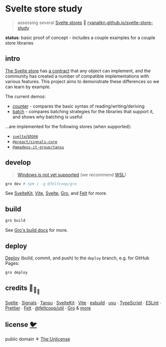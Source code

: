 # Svelte store study

> assessing several [Svelte stores](https://svelte.dev/docs#run-time-svelte-store) 🧡
> [ryanatkn.github.io/svelte-store-study](https://ryanatkn.github.io/svelte-store-study)

**status**: basic proof of concept - includes a couple examples for a couple store libraries

## intro

[The Svelte store](https://svelte.dev/docs#run-time-svelte-store) has [a contract](https://svelte.dev/docs#component-format-script-4-prefix-stores-with-$-to-access-their-values-store-contract)
that any object can implement, and the community
has created a number of compatible implementations with various features.
This project aims to demonstrate these differences so we can learn by example.

The current demos:

- [counter](https://ryanatkn.github.io/svelte-store-study/counter) -
  compares the basic syntax of reading/writing/deriving
- [batch](https://ryanatkn.github.io/svelte-store-study/batch) -
  compares batching strategies for the libraries that support it, and shows why batching is useful

...are implemented for the following stores (when supported):

- [`svelte`/store](https://github.com/sveltejs/svelte)
- [`@preact/signals-core`](https://github.com/preactjs/signals)
- [`@amadeus-it-group/tansu`](https://github.com/AmadeusItGroup/tansu)

## develop

> [Windows is not yet supported](https://github.com/feltcoop/gro/issues/319)
> (we recommend [WSL](https://docs.microsoft.com/en-us/windows/wsl/about))

```bash
gro dev # npm i -g @feltcoop/gro
```

See [SvelteKit](https://github.com/sveltejs/kit),
[Vite](https://github.com/vitejs/vite),
[Svelte](https://github.com/sveltejs/svelte),
[Gro](https://github.com/feltcoop/gro),
and [Felt](https://github.com/feltcoop/felt) for more.

## build

```bash
gro build
```

See [Gro's build docs](https://github.com/feltcoop/gro/blob/main/src/docs/build.md) for more.

## deploy

[Deploy](https://github.com/feltcoop/gro/blob/main/src/docs/deploy.md)
(build, commit, and push) to the `deploy` branch, e.g. for GitHub Pages:

```bash
gro deploy
```

## credits 🐢<sub>🐢</sub><sub><sub>🐢</sub></sub>

[Svelte](https://github.com/sveltejs/svelte) ∙
[Signals](https://github.com/preactjs/signals) ∙
[Tansu](https://github.com/AmadeusItGroup/tansu) ∙
[SvelteKit](https://github.com/sveltejs/kit) ∙
[Vite](https://github.com/vitejs/vite) ∙
[esbuild](https://github.com/evanw/esbuild) ∙
[uvu](https://github.com/lukeed/uvu) ∙
[TypeScript](https://github.com/microsoft/TypeScript) ∙
[ESLint](https://github.com/eslint/eslint) ∙
[Prettier](https://github.com/prettier/prettier) ∙
[Felt](https://github.com/feltcoop/felt) ∙
[@feltcoop/util](https://github.com/feltcoop/util) ∙
[Gro](https://github.com/feltcoop/gro)
& [more](package.json)

## license [🐦](https://wikipedia.org/wiki/Free_and_open-source_software)

public domain ⚘ [The Unlicense](license)
